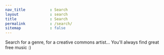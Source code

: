 ```yaml
---
nav_title           : Search
layout              : search
title               : Search
permalink           : /search/
sitemap             : false
---
```

Search for a genre, for a creative commons artist… You'll always find great free music :)